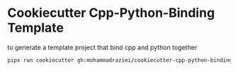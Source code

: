 # Cookiecutter Cpp-Python-Binding Template

to generate a template project that bind cpp and python together

```sh
pipx run cookiecutter gh:mohammadraziei/cookiecutter-cpp-python-binding
```

